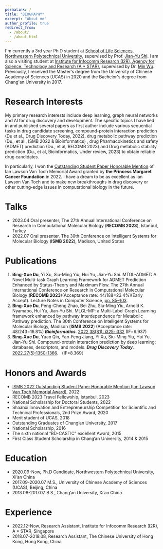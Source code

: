 ```yaml
---
permalink: /
title: "BIOGRAPHY"
excerpt: "About me"
author_profile: true
redirect_from: 
  - /about/
  - /about.html
---
```


I'm currently a 3rd year Ph.D student at [School of Life Sciences, Northwestern Polytechnical University](https://shengming.nwpu.edu.cn/Home.htm), supervised by Prof. [Jian-Yu Shi](https://www.researchgate.net/profile/Jian-Yu-Shi). I am also a visiting student at [Institute for Infocomm Research (I2R), Agency for Science, Technology and Research (A * STAR)](https://www.a-star.edu.sg/i2r), supervised by Dr. [Min Wu](https://sites.google.com/site/wumincf/home). Previously, I received the Master's degree from the University of Chinese Academy of Sciences (UCAS) in 2020 and the Bachelor's degree from Chang'an University in 2017.

Research Interests
======
My primary research interests include deep learning, graph neural networks and AI for drug discovery and development. The specific topics I have lied in and published several papers as first author include various sequential tasks in drug candidate screening, compound-protein interaction prediction (Du et al., Drug Discovery Today, 2022), drug metabolic pathway prediction (Du., et al., ISMB 2022 & Bioinformatics) , drug Pharmacokinetics and safety (ADMET) prediction (Du., et al, RECOMB 2023) and Drug metabolic stability prediction (Du., et al, Bioinformatics, Under review, 2023) to obtain reliable drug candidates. 

In particularly, I won the [Outstanding Student Paper Honorable Mention](https://www.iscb.org/ismb2022-general-info/award-winners) of Ian Lawson Van Toch Memorial Award granted by **the Princess Margaret Cancer Foundation** in 2022. I have a dream to be as excellent as Ian Lawson Van Toch and to make new breakthroughs in drug discovery or other cutting-edge issues in computational biology in the future. 

Talks
======
+ 2023.04 Oral presenter, The 27th Annual International Conference on Research in Computational Molecular Biology (**RECOMB 2023**), Istanbul, Turkey
+ 2022.07 Oral presenter, The 30th Conference on Intelligent Systems for Molecular Biology (**ISMB 2022**), Madison, United States

Publications
======
1. **Bing-Xue Du**, Yi Xu, Siu-Ming Yiu, Hui Yu, Jian-Yu Shi. MTGL-ADMET: A Novel Multi-task Graph Learning Framework for ADMET Prediction Enhanced by Status-Theory and Maximum Flow. The 27th Annual International Conference on Research in Computational Molecular Biology (**RECOMB 2023**)(Acceptance rate: 44/188=23.4%)(Early Accept). Lecture Notes in Computer Science, [pp. 85–103](https://link.springer.com/chapter/10.1007/978-3-031-29119-7_6).
2. **Bing-Xue Du**, Peng-Cheng Zhao, Bei Zhu, Siu-Ming Yiu, Arnold K. Nyamabo, Hui Yu, Jian-Yu Shi. MLGL-MP: a Multi-Label Graph Learning framework enhanced by pathway Interdependence for Metabolic Pathway prediction. The 30th Conference on Intelligent Systems for Molecular Biology, Madison (**ISMB 2022**) (Acceptance rate: 48/243=19.8%) ***Bioinformatics***. [2022,38(S1): i325-i332](https://academic.oup.com/bioinformatics/article/38/Supplement_1/i325/6617514) (IF=6.937)
3. **Bing-Xue Du**, Yuan Qin, Yan-Feng Jiang, Yi Xu, Siu-Ming Yiu, Hui Yu, Jian-Yu Shi. Compound-protein interaction prediction by deep learning: databases, descriptors, and models. ***Drug Discovery Today***. [2022,27(5):1350-1366](https://www.sciencedirect.com/science/article/pii/S1359644622000848). （IF=8.369）

Honors and Awards
======
+ [ISMB 2022 Outstanding Student Paper Honorable Mention (Ian Lawson Van Toch Memorial Award)](https://www.iscb.org/ismb2022-general-info/award-winners), 2022 
+ RECOMB 2023 Travel Fellowship, Istanbul, 2023
+ National Scholarship for Doctoral Students, 2022
+ Shaanxi Innovation and Entrepreneurship Competition for Scientific and Technical Professionals, 2nd Prize Award, 2020
+ Merit student of UCAS, 2018
+ Outstanding Graduates of Chang’an University, 2017
+ National Scholarship, 2016
+ The sixth national “BD-CASTIC” excellent Award, 2015
+ First Class Student Scholarship in Chang’an University, 2014 & 2015

Education
======
+ 2020.09-Now, Ph.D Candidate, Northwestern Polytechnical University, Xi’an China
+ 2017.09-2020.07 M.S., University of Chinese Academy of Sciences (UCAS), Beijing, China
+ 2013.08-2017.07 B.S., Chang’an University, Xi’an China

Experience
======
+ 2022.12-Now, Research Assistant, Institute for Infocomm Research (I2R), A * STAR, Singapore
+ 2018.07-2018.08, Research Assistant, The Chinese University of Hong Kong, Hong Kong, China
